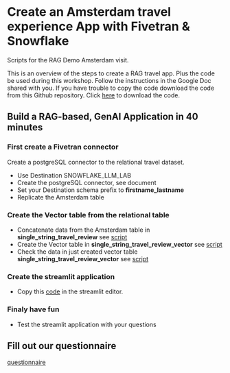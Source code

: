 # Create an Amsterdam travel experience App with Fivetran & Snowflake
Scripts for the RAG Demo Amsterdam visit.

This is an overview of the steps to create a RAG travel app. Plus the code be used during this workshop. Follow the instructions in the Google Doc shared with you. If you have trouble to copy the code download the code from this Github repository. Click [here](https://github.com/rikthefrog/rag-fivetran/archive/refs/heads/main.zip) to download the code.

## Build a RAG-based, GenAI Application in 40 minutes

### First create a Fivetran connector

Create a postgreSQL connector to the relational travel dataset.

* Use Destination SNOWFLAKE_LLM_LAB
* Create the postgreSQL connector, see document
* Set your Destination schema prefix to **firstname_lastname**
* Replicate the Amsterdam table

### Create the Vector table from the relational table

* Concatenate data from the Amsterdam table in **single_string_travel_review** see [script](./01-table-create.sql)
* Create the Vector table in **single_string_travel_review_vector** see [script](./02-add-vector-table.sql)
* Check the data in just created vector table **single_string_travel_review_vector** see [script](./03-show-content-vector-table.sql)

### Create the streamlit application

* Copy this [code](./04-streamlit-code.py) in the streamlit editor.

### Finaly have fun

* Test the streamlit application with your questions

## Fill out our questionnaire

[questionnaire](https://forms.gle/jn8nNqjzTnCeZLQT7)

